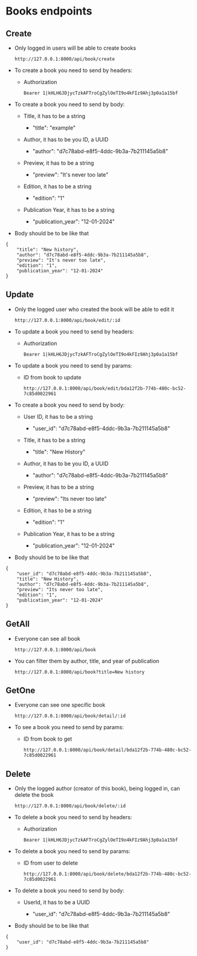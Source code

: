 # Books endpoints

## Create

-   Only logged in users will be able to create books

        http://127.0.0.1:8000/api/book/create

-   To create a book you need to send by headers:

    -   Authorization

            Bearer 1|kHLH6JDjycTzkAFTroCgZylOeTI9o4kFIz9Ahj3p0a1a15bf

-   To create a book you need to send by body:

    -   Title, it has to be a string

        -   "title": "example"

    -   Author, it has to be you ID, a UUID

        -   "author": "d7c78abd-e8f5-4ddc-9b3a-7b211145a5b8"

    -   Preview, it has to be a string

        -   "preview": "It's never too late"

    -   Edition, it has to be a string

        -   "edition": "1"

    -   Publication Year, it has to be a string

        -   "publication_year": "12-01-2024"

-   Body should be to be like that

```
{
    "title": "New history",
    "author": "d7c78abd-e8f5-4ddc-9b3a-7b211145a5b8",
    "preview": "It's never too late",
    "edition": "1",
    "publication_year": "12-01-2024"
}
```

## Update

-   Only the logged user who created the book will be able to edit it

        http://127.0.0.1:8000/api/book/edit/:id

-   To update a book you need to send by headers:

    -   Authorization

            Bearer 1|kHLH6JDjycTzkAFTroCgZylOeTI9o4kFIz9Ahj3p0a1a15bf

-   To update a book you need to send by params:

    -   ID from book to update

            http://127.0.0.1:8000/api/book/edit/bda12f2b-774b-480c-bc52-7c85d0022961

-   To create a book you need to send by body:

    -   User ID, it has to be a string

        -   "user_id": "d7c78abd-e8f5-4ddc-9b3a-7b211145a5b8"

    -   Title, it has to be a string

        -   "title": "New History"

    -   Author, it has to be you ID, a UUID

        -   "author": "d7c78abd-e8f5-4ddc-9b3a-7b211145a5b8"

    -   Preview, it has to be a string

        -   "preview": "Its never too late"

    -   Edition, it has to be a string

        -   "edition": "1"

    -   Publication Year, it has to be a string

        -   "publication_year": "12-01-2024"

-   Body should be to be like that

```
{
    "user_id": "d7c78abd-e8f5-4ddc-9b3a-7b211145a5b8",
    "title": "New History",
    "author": "d7c78abd-e8f5-4ddc-9b3a-7b211145a5b8",
    "preview": "Its never too late",
    "edition": "1",
    "publication_year": "12-01-2024"
}
```

## GetAll

-   Everyone can see all book

        http://127.0.0.1:8000/api/book

-   You can filter them by author, title, and year of publication

        http://127.0.0.1:8000/api/book?title=New history

## GetOne

-   Everyone can see one specific book

        http://127.0.0.1:8000/api/book/detail/:id

-   To see a book you need to send by params:

    -   ID from book to get

            http://127.0.0.1:8000/api/book/detail/bda12f2b-774b-480c-bc52-7c85d0022961

## Delete

-   Only the logged author (creator of this book), being logged in, can delete the book

        http://127.0.0.1:8000/api/book/delete/:id

-   To delete a book you need to send by headers:

    -   Authorization

            Bearer 1|kHLH6JDjycTzkAFTroCgZylOeTI9o4kFIz9Ahj3p0a1a15bf

-   To delete a book you need to send by params:

    -   ID from user to delete

            http://127.0.0.1:8000/api/book/delete/bda12f2b-774b-480c-bc52-7c85d0022961

-   To delete a book you need to send by body:

    -   UserId, it has to be a UUID

        -   "user_id": "d7c78abd-e8f5-4ddc-9b3a-7b211145a5b8"

-   Body should be to be like that

```
{
    "user_id": "d7c78abd-e8f5-4ddc-9b3a-7b211145a5b8"
}
```
